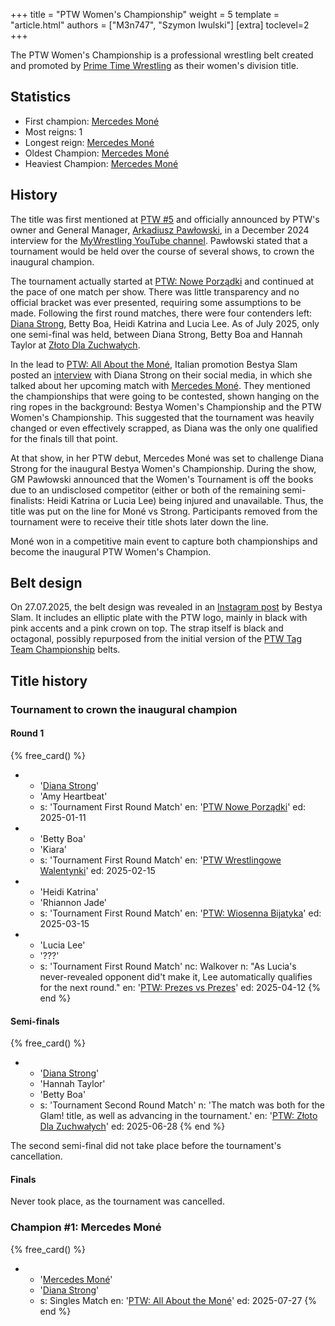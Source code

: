 +++
title = "PTW Women's Championship"
weight = 5
template = "article.html"
authors = ["M3n747", "Szymon Iwulski"]
[extra]
toclevel=2
+++

The PTW Women's Championship is a professional wrestling belt created and promoted by [Prime Time Wrestling](@/o/ptw.md) as their women's division title.

<!-- more -->

## Statistics

* First champion: [Mercedes Moné](@/w/mercedes-mone.md)
* Most reigns: 1
* Longest reign: [Mercedes Moné](@/w/mercedes-mone.md)
* Oldest Champion: [Mercedes Moné](@/w/mercedes-mone.md)
* Heaviest Champion: [Mercedes Moné](@/w/mercedes-mone.md)

## History

The title was first mentioned at [PTW #5](@/e/ptw/2024-02-03-ptw-5-gold-rush.md) and officially announced by PTW's owner and General Manager, [Arkadiusz Pawłowski](@/w/pan-pawlowski.md), in a December 2024 interview for the [MyWrestling YouTube channel][pawłowski-my-wrestling-live]. Pawłowski stated that a tournament would be held over the course of several shows, to crown the inaugural champion.

The tournament actually started at [PTW: Nowe Porządki](@/e/ptw/2025-01-11-ptw-nowe-porzadki.md) and continued at the pace of one match per show. There was little transparency and no official bracket was ever presented, requiring some assumptions to be made.
Following the first round matches, there were four contenders left: [Diana Strong](@/w/diana-strong.md), Betty Boa, Heidi Katrina and Lucia Lee. As of July 2025, only one semi-final was held, between Diana Strong, Betty Boa and Hannah Taylor at [Złoto Dla Zuchwałych](@/e/ptw/2025-06-28-ptw-zloto-dla-zuchwalych.md).

In the lead to [PTW: All About the Moné](@/e/ptw/2025-07-27-ptw-all-about-the-mone.md), Italian promotion Bestya Slam posted an [interview][pasy-ziemi-wloskiej-i-wolski] with Diana Strong on their social media, in which she talked about her upcoming match with [Mercedes Moné](@/w/mercedes-mone.md).
They mentioned the championships that were going to be contested, shown hanging on the ring ropes in the background: Bestya Women's Championship and the PTW Women's Championship. This suggested that the tournament was heavily changed or even effectively scrapped, as Diana was the only one qualified for the finals till that point.

At that show, in her PTW debut, Mercedes Moné was set to challenge Diana Strong for the inaugural Bestya Women's Championship.
During the show, GM Pawłowski announced that the Women's Tournament is off the books due to an undisclosed competitor (either or both of the remaining semi-finalists: Heidi Katrina or Lucia Lee) being injured and unavailable.
Thus, the title was put on the line for Moné vs Strong. Participants removed from the tournament were to receive their title shots later down the line.

Moné won in a competitive main event to capture both championships and become the inaugural PTW Women's Champion.

## Belt design

On 27.07.2025, the belt design was revealed in an [Instagram post][pas-kobiet] by Bestya Slam. It includes an elliptic plate with the PTW logo, mainly in black with pink accents and a pink crown on top. The strap itself is black and octagonal, possibly repurposed from the initial version of the [PTW Tag Team Championship](@/c/ptw-tag-team-championship.md) belts.

## Title history

### Tournament to crown the inaugural champion

#### Round 1

{% free_card() %}
- - '[Diana Strong](@/w/diana-strong.md)'
  - 'Amy Heartbeat'
  - s: 'Tournament First Round Match'
    en: '[PTW Nowe Porządki](@/e/ptw/2025-01-11-ptw-nowe-porzadki.md)'
    ed: 2025-01-11
- - 'Betty Boa'
  - 'Kiara'
  - s: 'Tournament First Round Match'
    en: '[PTW Wrestlingowe Walentynki](@/e/ptw/2025-02-15-ptw-wrestlingowe-walentynki.md)'
    ed: 2025-02-15
- - 'Heidi Katrina'
  - 'Rhiannon Jade'
  - s: 'Tournament First Round Match'
    en: '[PTW: Wiosenna Bijatyka](@/e/ptw/2025-03-15-ptw-wiosenna-bijatyka.md)'
    ed: 2025-03-15
- - 'Lucia Lee'
  - '???'
  - s: 'Tournament First Round Match'
    nc: Walkover
    n: "As Lucia's never-revealed opponent did't make it, Lee automatically qualifies for the next round."
    en: '[PTW: Prezes vs Prezes](@/e/ptw/2025-04-12-ptw-prezes-vs-prezes.md)'
    ed: 2025-04-12
{% end %}

#### Semi-finals

{% free_card() %}
- - '[Diana Strong](@/w/diana-strong.md)'
  - 'Hannah Taylor'
  - 'Betty Boa'
  - s: 'Tournament Second Round Match'
    n: 'The match was both for the Glam! title, as well as advancing in the tournament.'
    en: '[PTW: Złoto Dla Zuchwałych](@/e/ptw/2025-06-28-ptw-zloto-dla-zuchwalych.md)'
    ed: 2025-06-28
{% end %}

The second semi-final did not take place before the tournament's cancellation.

#### Finals

Never took place, as the tournament was cancelled.

### Champion #1: Mercedes Moné

{% free_card() %}
- - '[Mercedes Moné](@/w/mercedes-mone.md)'
  - '[Diana Strong](@/w/diana-strong.md)'
  - s: Singles Match
    en: '[PTW: All About the Moné](@/e/ptw/2025-07-27-ptw-all-about-the-mone.md)'
    ed: 2025-07-27
{% end %}

[pawłowski-my-wrestling-live]: https://www.youtube.com/watch?v=D4kwKCFbY9c
[pas-kobiet]: https://www.instagram.com/p/DMm8yPStGKb/
[pasy-ziemi-wloskiej-i-wolski]: https://www.instagram.com/p/DMm1vhntZQn/
